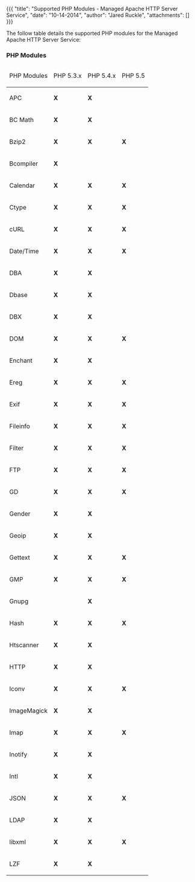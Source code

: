 {{{
  "title": "Supported PHP Modules - Managed Apache HTTP Server Service",
  "date": "10-14-2014",
  "author": "Jared Ruckle",
  "attachments": []
}}}

<p>The follow table details the supported PHP modules for the Managed Apache HTTP Server Service:</p>
<h3>PHP Modules</h3>
<table>
  <thead>
    <tr>
      <td>
        <p>PHP Modules</p>
      </td>
      <td>
        <p>PHP 5.3.x</p>
      </td>
      <td>
        <p>PHP 5.4.x</p>
      </td>
      <td>
        <p>PHP 5.5</p>
      </td>
    </tr>
  </thead>
  <tbody>
    <tr>
      <td>
        <p>APC</p>
      </td>
      <td>
        <p><strong>X</strong>
        </p>
      </td>
      <td>
        <p><strong>X</strong>
        </p>
      </td>
      <td>
        <p><strong>&nbsp;</strong>
        </p>
      </td>
    </tr>
    <tr>
      <td>
        <p>BC Math</p>
      </td>
      <td>
        <p><strong>X</strong>
        </p>
      </td>
      <td>
        <p><strong>X</strong>
        </p>
      </td>
      <td>
        <p><strong>&nbsp;</strong>
        </p>
      </td>
    </tr>
    <tr>
      <td>
        <p>Bzip2</p>
      </td>
      <td>
        <p><strong>X</strong>
        </p>
      </td>
      <td>
        <p><strong>X</strong>
        </p>
      </td>
      <td>
        <p><strong>X</strong>
        </p>
      </td>
    </tr>
    <tr>
      <td>
        <p>Bcompiler</p>
      </td>
      <td>
        <p><strong>X</strong>
        </p>
      </td>
      <td>
        <p><strong>&nbsp;</strong>
        </p>
      </td>
      <td>
        <p><strong>&nbsp;</strong>
        </p>
      </td>
    </tr>
    <tr>
      <td>
        <p>Calendar</p>
      </td>
      <td>
        <p><strong>X</strong>
        </p>
      </td>
      <td>
        <p><strong>X</strong>
        </p>
      </td>
      <td>
        <p><strong>X</strong>
        </p>
      </td>
    </tr>
    <tr>
      <td>
        <p>Ctype</p>
      </td>
      <td>
        <p><strong>X</strong>
        </p>
      </td>
      <td>
        <p><strong>X</strong>
        </p>
      </td>
      <td>
        <p><strong>X</strong>
        </p>
      </td>
    </tr>
    <tr>
      <td>
        <p>cURL</p>
      </td>
      <td>
        <p><strong>X</strong>
        </p>
      </td>
      <td>
        <p><strong>X</strong>
        </p>
      </td>
      <td>
        <p><strong>X</strong>
        </p>
      </td>
    </tr>
    <tr>
      <td>
        <p>Date/Time</p>
      </td>
      <td>
        <p><strong>X</strong>
        </p>
      </td>
      <td>
        <p><strong>X</strong>
        </p>
      </td>
      <td>
        <p><strong>X</strong>
        </p>
      </td>
    </tr>
    <tr>
      <td>
        <p>DBA</p>
      </td>
      <td>
        <p><strong>X</strong>
        </p>
      </td>
      <td>
        <p><strong>X</strong>
        </p>
      </td>
      <td>
        <p><strong>&nbsp;</strong>
        </p>
      </td>
    </tr>
    <tr>
      <td>
        <p>Dbase</p>
      </td>
      <td>
        <p><strong>X</strong>
        </p>
      </td>
      <td>
        <p><strong>X</strong>
        </p>
      </td>
      <td>
        <p><strong>&nbsp;</strong>
        </p>
      </td>
    </tr>
    <tr>
      <td>
        <p>DBX</p>
      </td>
      <td>
        <p><strong>X</strong>
        </p>
      </td>
      <td>
        <p><strong>X</strong>
        </p>
      </td>
      <td>
        <p><strong>&nbsp;</strong>
        </p>
      </td>
    </tr>
    <tr>
      <td>
        <p>DOM</p>
      </td>
      <td>
        <p><strong>X</strong>
        </p>
      </td>
      <td>
        <p><strong>X</strong>
        </p>
      </td>
      <td>
        <p><strong>X</strong>
        </p>
      </td>
    </tr>
    <tr>
      <td>
        <p>Enchant</p>
      </td>
      <td>
        <p><strong>X</strong>
        </p>
      </td>
      <td>
        <p><strong>X</strong>
        </p>
      </td>
      <td>
        <p><strong>&nbsp;</strong>
        </p>
      </td>
    </tr>
    <tr>
      <td>
        <p>Ereg</p>
      </td>
      <td>
        <p><strong>X</strong>
        </p>
      </td>
      <td>
        <p><strong>X</strong>
        </p>
      </td>
      <td>
        <p><strong>X</strong>
        </p>
      </td>
    </tr>
    <tr>
      <td>
        <p>Exif</p>
      </td>
      <td>
        <p><strong>X</strong>
        </p>
      </td>
      <td>
        <p><strong>X</strong>
        </p>
      </td>
      <td>
        <p><strong>X</strong>
        </p>
      </td>
    </tr>
    <tr>
      <td>
        <p>Fileinfo</p>
      </td>
      <td>
        <p><strong>X</strong>
        </p>
      </td>
      <td>
        <p><strong>X</strong>
        </p>
      </td>
      <td>
        <p><strong>X</strong>
        </p>
      </td>
    </tr>
    <tr>
      <td>
        <p>Filter</p>
      </td>
      <td>
        <p><strong>X</strong>
        </p>
      </td>
      <td>
        <p><strong>X</strong>
        </p>
      </td>
      <td>
        <p><strong>X</strong>
        </p>
      </td>
    </tr>
    <tr>
      <td>
        <p>FTP</p>
      </td>
      <td>
        <p><strong>X</strong>
        </p>
      </td>
      <td>
        <p><strong>X</strong>
        </p>
      </td>
      <td>
        <p><strong>X</strong>
        </p>
      </td>
    </tr>
    <tr>
      <td>
        <p>GD</p>
      </td>
      <td>
        <p><strong>X</strong>
        </p>
      </td>
      <td>
        <p><strong>X</strong>
        </p>
      </td>
      <td>
        <p><strong>X</strong>
        </p>
      </td>
    </tr>
    <tr>
      <td>
        <p>Gender</p>
      </td>
      <td>
        <p><strong>X</strong>
        </p>
      </td>
      <td>
        <p><strong>X</strong>
        </p>
      </td>
      <td>
        <p><strong>&nbsp;</strong>
        </p>
      </td>
    </tr>
    <tr>
      <td>
        <p>Geoip</p>
      </td>
      <td>
        <p><strong>X</strong>
        </p>
      </td>
      <td>
        <p><strong>X</strong>
        </p>
      </td>
      <td>
        <p><strong>&nbsp;</strong>
        </p>
      </td>
    </tr>
    <tr>
      <td>
        <p>Gettext</p>
      </td>
      <td>
        <p><strong>X</strong>
        </p>
      </td>
      <td>
        <p><strong>X</strong>
        </p>
      </td>
      <td>
        <p><strong>X</strong>
        </p>
      </td>
    </tr>
    <tr>
      <td>
        <p>GMP</p>
      </td>
      <td>
        <p><strong>X</strong>
        </p>
      </td>
      <td>
        <p><strong>X</strong>
        </p>
      </td>
      <td>
        <p><strong>X</strong>
        </p>
      </td>
    </tr>
    <tr>
      <td>
        <p>Gnupg</p>
      </td>
      <td>
        <p><strong>&nbsp;</strong>
        </p>
      </td>
      <td>
        <p><strong>X</strong>
        </p>
      </td>
      <td>
        <p><strong>&nbsp;</strong>
        </p>
      </td>
    </tr>
    <tr>
      <td>
        <p>Hash</p>
      </td>
      <td>
        <p><strong>X</strong>
        </p>
      </td>
      <td>
        <p><strong>X</strong>
        </p>
      </td>
      <td>
        <p><strong>X</strong>
        </p>
      </td>
    </tr>
    <tr>
      <td>
        <p>Htscanner</p>
      </td>
      <td>
        <p><strong>X</strong>
        </p>
      </td>
      <td>
        <p><strong>X</strong>
        </p>
      </td>
      <td>
        <p><strong>&nbsp;</strong>
        </p>
      </td>
    </tr>
    <tr>
      <td>
        <p>HTTP</p>
      </td>
      <td>
        <p><strong>X</strong>
        </p>
      </td>
      <td>
        <p><strong>X</strong>
        </p>
      </td>
      <td>
        <p><strong>&nbsp;</strong>
        </p>
      </td>
    </tr>
    <tr>
      <td>
        <p>Iconv</p>
      </td>
      <td>
        <p><strong>X</strong>
        </p>
      </td>
      <td>
        <p><strong>X</strong>
        </p>
      </td>
      <td>
        <p><strong>X</strong>
        </p>
      </td>
    </tr>
    <tr>
      <td>
        <p>ImageMagick</p>
      </td>
      <td>
        <p><strong>X</strong>
        </p>
      </td>
      <td>
        <p><strong>X</strong>
        </p>
      </td>
      <td>
        <p><strong>&nbsp;</strong>
        </p>
      </td>
    </tr>
    <tr>
      <td>
        <p>Imap</p>
      </td>
      <td>
        <p><strong>X</strong>
        </p>
      </td>
      <td>
        <p><strong>X</strong>
        </p>
      </td>
      <td>
        <p><strong>X</strong>
        </p>
      </td>
    </tr>
    <tr>
      <td>
        <p>Inotify</p>
      </td>
      <td>
        <p><strong>X</strong>
        </p>
      </td>
      <td>
        <p><strong>X</strong>
        </p>
      </td>
      <td>
        <p><strong>&nbsp;</strong>
        </p>
      </td>
    </tr>
    <tr>
      <td>
        <p>Intl</p>
      </td>
      <td>
        <p><strong>X</strong>
        </p>
      </td>
      <td>
        <p><strong>X</strong>
        </p>
      </td>
      <td>
        <p><strong>&nbsp;</strong>
        </p>
      </td>
    </tr>
    <tr>
      <td>
        <p>JSON</p>
      </td>
      <td>
        <p><strong>X</strong>
        </p>
      </td>
      <td>
        <p><strong>X</strong>
        </p>
      </td>
      <td>
        <p><strong>X</strong>
        </p>
      </td>
    </tr>
    <tr>
      <td>
        <p>LDAP</p>
      </td>
      <td>
        <p><strong>X</strong>
        </p>
      </td>
      <td>
        <p><strong>X</strong>
        </p>
      </td>
      <td>
        <p><strong>&nbsp;</strong>
        </p>
      </td>
    </tr>
    <tr>
      <td>
        <p>libxml</p>
      </td>
      <td>
        <p><strong>X</strong>
        </p>
      </td>
      <td>
        <p><strong>X</strong>
        </p>
      </td>
      <td>
        <p><strong>X</strong>
        </p>
      </td>
    </tr>
    <tr>
      <td>
        <p>LZF</p>
      </td>
      <td>
        <p><strong>X</strong>
        </p>
      </td>
      <td>
        <p><strong>X</strong>
        </p>
      </td>
      <td>
        <p><strong>&nbsp;</strong>
        </p>
      </td>
    </tr>
  </tbody>
</table>
